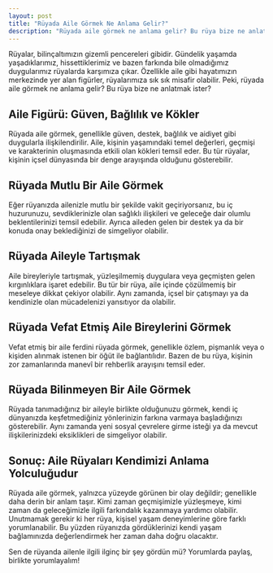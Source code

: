 ```yaml
---
layout: post
title: "Rüyada Aile Görmek Ne Anlama Gelir?"
description: "Rüyada aile görmek ne anlama gelir? Bu rüya bize ne anlatmak ister?"
---
```


Rüyalar, bilinçaltımızın gizemli pencereleri gibidir. Gündelik yaşamda yaşadıklarımız, hissettiklerimiz ve bazen farkında bile olmadığımız duygularımız rüyalarda karşımıza çıkar. Özellikle aile gibi hayatımızın merkezinde yer alan figürler, rüyalarımıza sık sık misafir olabilir. Peki, rüyada aile görmek ne anlama gelir? Bu rüya bize ne anlatmak ister?

## Aile Figürü: Güven, Bağlılık ve Kökler

Rüyada aile görmek, genellikle güven, destek, bağlılık ve aidiyet gibi duygularla ilişkilendirilir. Aile, kişinin yaşamındaki temel değerleri, geçmişi ve karakterinin oluşmasında etkili olan kökleri temsil eder. Bu tür rüyalar, kişinin içsel dünyasında bir denge arayışında olduğunu gösterebilir.

## Rüyada Mutlu Bir Aile Görmek

Eğer rüyanızda ailenizle mutlu bir şekilde vakit geçiriyorsanız, bu iç huzurunuzu, sevdiklerinizle olan sağlıklı ilişkileri ve geleceğe dair olumlu beklentilerinizi temsil edebilir. Ayrıca aileden gelen bir destek ya da bir konuda onay beklediğinizi de simgeliyor olabilir.

## Rüyada Aileyle Tartışmak

Aile bireyleriyle tartışmak, yüzleşilmemiş duygulara veya geçmişten gelen kırgınlıklara işaret edebilir. Bu tür bir rüya, aile içinde çözülmemiş bir meseleye dikkat çekiyor olabilir. Aynı zamanda, içsel bir çatışmayı ya da kendinizle olan mücadelenizi yansıtıyor da olabilir.

## Rüyada Vefat Etmiş Aile Bireylerini Görmek

Vefat etmiş bir aile ferdini rüyada görmek, genellikle özlem, pişmanlık veya o kişiden alınmak istenen bir öğüt ile bağlantılıdır. Bazen de bu rüya, kişinin zor zamanlarında manevî bir rehberlik arayışını temsil eder.

## Rüyada Bilinmeyen Bir Aile Görmek

Rüyada tanımadığınız bir aileyle birlikte olduğunuzu görmek, kendi iç dünyanızda keşfetmediğiniz yönlerinizin farkına varmaya başladığınızı gösterebilir. Aynı zamanda yeni sosyal çevrelere girme isteği ya da mevcut ilişkilerinizdeki eksiklikleri de simgeliyor olabilir.

## Sonuç: Aile Rüyaları Kendimizi Anlama Yolculuğudur

Rüyada aile görmek, yalnızca yüzeyde görünen bir olay değildir; genellikle daha derin bir anlam taşır. Kimi zaman geçmişimizle yüzleşmeye, kimi zaman da geleceğimizle ilgili farkındalık kazanmaya yardımcı olabilir. Unutmamak gerekir ki her rüya, kişisel yaşam deneyimlerine göre farklı yorumlanabilir. Bu yüzden rüyanızda gördüklerinizi kendi yaşam bağlamınızda değerlendirmek her zaman daha doğru olacaktır.

Sen de rüyanda ailenle ilgili ilginç bir şey gördün mü? Yorumlarda paylaş, birlikte yorumlayalım!